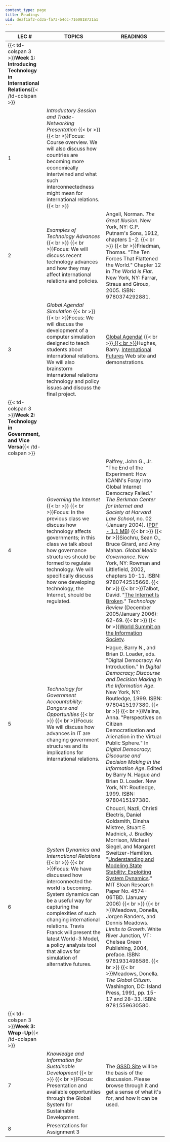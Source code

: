 ```yaml
---
content_type: page
title: Readings
uid: deaf1af2-cd3a-fa73-b4cc-7160818721a1
---
```


| LEC # | TOPICS | READINGS |
| --- | --- | --- |
| {{< td-colspan 3 >}}**Week 1: Introducing Technology in International Relations**{{< /td-colspan >}} |||
| 1 | _Introductory Session and Trade-Networking Presentation_  {{< br >}}  {{< br >}}Focus: Course overview. We will also discuss how countries are becoming more economically intertwined and what such interconnectedness might mean for international relations.  {{< br >}}  | &nbsp; |
| 2 | _Examples of Technology Advances_  {{< br >}}  {{< br >}}Focus: We will discuss recent technology advances and how they may affect international relations and policies. | Angell, Norman. _The Great Illusion_. New York, NY: G.P. Putnam's Sons, 1912, chapters 1-2.  {{< br >}}  {{< br >}}Friedman, Thomas. "The Ten Forces That Flattened the World." Chapter 12 in _The World is Flat_. New York, NY: Farrar, Straus and Giroux, 2005. ISBN: 9780374292881. |
| 3 | _Global Agenda! Simulation_  {{< br >}}  {{< br >}}Focus: We will discuss the development of a computer simulation designed to teach students about international relations. We will also brainstorm international relations technology and policy issues and discuss the final project. | [Global Agenda!](http://web.mit.edu/global/)  {{< br >}}[  {{< br >}}](http://web.mit.edu/global/)Hughes, Barry. [International Futures](http://www.du.edu/~bhughes/ifs.html) Web site and demonstrations. |
| {{< td-colspan 3 >}}**Week 2: Technology in Government, and Vice Versa**{{< /td-colspan >}} |||
| 4 | _Governing the Internet_  {{< br >}}  {{< br >}}Focus: In the previous class we discuss how technology affects governments; in this class we talk about how governance structures should be formed to regulate technology. We will specifically discuss how one developing technology, the Internet, should be regulated. | Palfrey, John G., Jr. "The End of the Experiment: How ICANN's Foray into Global Internet Democracy Failed." _The Berkman Center for Internet and Society at Harvard Law School_, no. 02 (January 2004). ([PDF - 1.1 MB](https://dash.harvard.edu/bitstream/handle/1/2643642/End+of+the+Experiment.pdf?sequence=2))  {{< br >}}  {{< br >}}Siochru, Sean O., Bruce Girard, and Amy Mahan. _Global Media Governance_. New York, NY: Rowman and Littlefield, 2002, chapters 10-11. ISBN: 9780742515666.  {{< br >}}  {{< br >}}Talbot, David. "[The Internet Is Broken](https://www.technologyreview.com/2006/02/15/229667/the-internet-is-broken/)." _Technology Review_ (December 2005/January 2006): 62-69.  {{< br >}}  {{< br >}}[World Summit on the Information Society](http://www.itu.int/wsis/). |
| 5 | _Technology for Government Accountability: Dangers and Opportunities_  {{< br >}}  {{< br >}}Focus: We will discuss how advances in IT are changing government structures and its implications for international relations. | Hague, Barry N., and Brian D. Loader, eds. "Digital Democracy: An Introduction." In _Digital Democracy; Discourse and Decision Making in the Information Age_. New York, NY: Routledge, 1999. ISBN: 9780415197380.  {{< br >}}  {{< br >}}Malina, Anna. "Perspectives on Citizen Democratisation and Alienation in the Virtual Public Sphere." In _Digital Democracy; Discourse and Decision Making in the Information Age_. Edited by Barry N. Hague and Brian D. Loader. New York, NY: Routledge, 1999. ISBN: 9780415197380. |
| 6 | _System Dynamics and International Relations_  {{< br >}}  {{< br >}}Focus: We have discussed how interconnected the world is becoming. System dynamics can be a useful way for capturing the complexities of such changing international relations. Travis Franck will present the latest World-3 Model, a policy analysis tool that allows for simulation of alternative futures. | Choucri, Nazli, Christi Electris, Daniel Goldsmith, Dinsha Mistree, Stuart E. Madnick, J. Bradley Morrison, Michael Siegel, and Margaret Sweitzer-Hamilton. "[Understanding and Modeling State Stability: Exploiting System Dynamics](http://papers.ssrn.com/sol3/papers.cfm?abstract_id=876962)." MIT Sloan Research Paper No. 4574-06TBD. (January 2006)  {{< br >}}  {{< br >}}Meadows, Donella, Jorgen Randers, and Dennis Meadows. _Limits to Growth_. White River Junction, VT: Chelsea Green Publishing, 2004, preface. ISBN: 9781931498586.  {{< br >}}  {{< br >}}Meadows, Donella. _The Global Citizen_. Washington, DC: Island Press, 1991, pp. 15-17 and 28-33. ISBN: 9781559630580. |
| {{< td-colspan 3 >}}**Week 3: Wrap-Up**{{< /td-colspan >}} |||
| 7 | _Knowledge and Information for Sustainable Development_  {{< br >}}  {{< br >}}Focus: Presentation and available opportunities through the Global System for Sustainable Development. | The [GSSD Site](http://gssd.mit.edu/) will be the basis of the discussion. Please browse through it and get a sense of what it's for, and how it can be used. |
| 8 | Presentations for Assignment 3 |